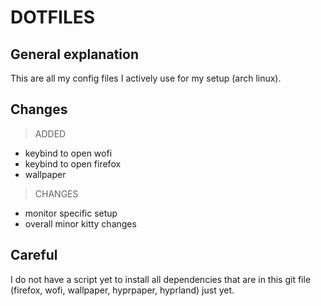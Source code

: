 # DOTFILES
## General explanation
This are all my config files I actively use for my setup (arch linux).
## Changes
> ADDED
- keybind to open wofi
- keybind to open firefox
- wallpaper
> CHANGES
- monitor specific setup
- overall minor kitty changes
## Careful
I do not have a script yet to install all dependencies that are in this git file (firefox, wofi, wallpaper, hyprpaper, hyprland) just yet. 
